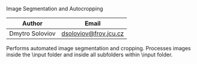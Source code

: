 Image Segmentation and Autocropping

| Author | Email |
| --- | --- |
| Dmytro Soloviov | [dsoloviov@frov.jcu.cz](dsoloviov@frov.jcu.cz) |

Performs automated image segmentation and cropping. Processes images inside the \input folder and inside all subfolders within \input folder.